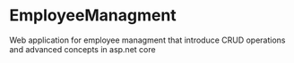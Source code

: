 # EmployeeManagment
Web application for employee managment that introduce CRUD operations and advanced concepts in asp.net core
